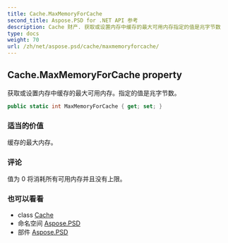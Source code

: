 ```yaml
---
title: Cache.MaxMemoryForCache
second_title: Aspose.PSD for .NET API 参考
description: Cache 财产. 获取或设置内存中缓存的最大可用内存指定的值是兆字节数
type: docs
weight: 70
url: /zh/net/aspose.psd/cache/maxmemoryforcache/
---
```

## Cache.MaxMemoryForCache property

获取或设置内存中缓存的最大可用内存。指定的值是兆字节数。

```csharp
public static int MaxMemoryForCache { get; set; }
```

### 适当的价值

缓存的最大内存。

### 评论

值为 0 将消耗所有可用内存并且没有上限。

### 也可以看看

* class [Cache](../)
* 命名空间 [Aspose.PSD](../../cache/)
* 部件 [Aspose.PSD](../../../)


